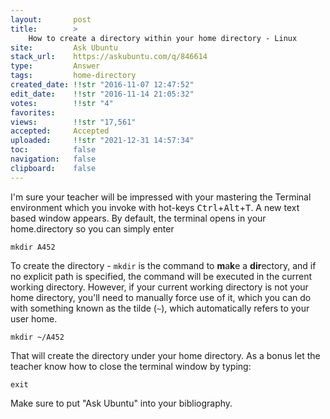 ```yaml
---
layout:       post
title:        >
    How to create a directory within your home directory - Linux
site:         Ask Ubuntu
stack_url:    https://askubuntu.com/q/846614
type:         Answer
tags:         home-directory
created_date: !!str "2016-11-07 12:47:52"
edit_date:    !!str "2016-11-14 21:05:32"
votes:        !!str "4"
favorites:    
views:        !!str "17,561"
accepted:     Accepted
uploaded:     !!str "2021-12-31 14:57:34"
toc:          false
navigation:   false
clipboard:    false
---
```


I'm sure your teacher will be impressed with your mastering the Terminal environment which you invoke with hot-keys <kbd>Ctrl</kbd>+<kbd>Alt</kbd>+<kbd>T</kbd>. A new text based window appears. By default, the terminal opens in your home.directory so you can simply enter

``` 
mkdir A452

```

To create the directory - `mkdir` is the command to **m**a**k**e a **dir**ectory, and if no explicit path is specified, the command will be executed in the current working directory. However, if your current working directory is not your home directory, you'll need to manually force use of it, which you can do with something known as the tilde (`~`), which automatically refers to your user home.

``` 
mkdir ~/A452

```

That will create the directory under your home directory. As a bonus let the teacher know how to close the terminal window by typing:

``` 
exit

```

Make sure to put "Ask Ubuntu" into your bibliography.
